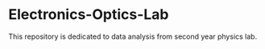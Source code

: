 # Electronics-Optics-Lab

This repository is dedicated to data analysis from second year physics lab.
